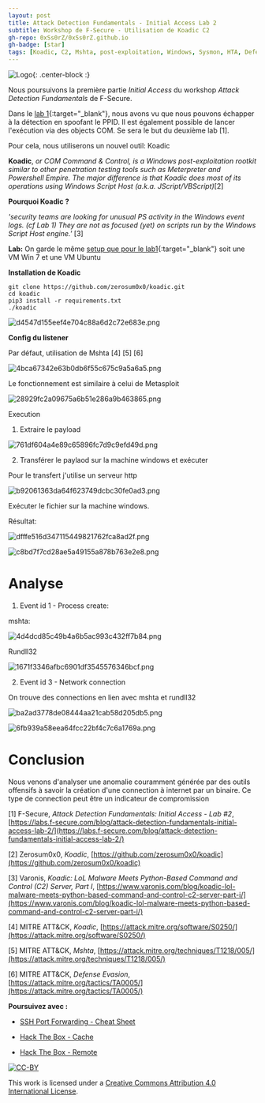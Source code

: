 ```yaml
---
layout: post
title: Attack Detection Fundamentals - Initial Access Lab 2
subtitle: Workshop de F-Secure - Utilisation de Koadic C2
gh-repo: 0xSs0rZ/0xSs0rZ.github.io
gh-badge: [star]
tags: [Koadic, C2, Mshta, post-exploitation, Windows, Sysmon, HTA, Defense Evasion, Red Team, Blue Team, MITRE ATT&CK]
---
```


![Logo](/img/Koadic.png){: .center-block :}

Nous poursuivons la première partie *Initial Access* du workshop *Attack Detection Fundamentals* de F-Secure.

Dans le [lab 1](https://0xss0rz.github.io/2021-01-04-Attack-Detection-Initial-Access-1/){:target="_blank"}, nous avons vu que nous pouvons échapper à la détection en spoofant le PPID. Il est également possible de lancer l'exécution via des objects COM. Se sera le but du deuxième lab [1].

Pour cela, nous utiliserons un nouvel outil: Koadic

**Koadic**, *or COM Command & Control, is a Windows post-exploitation rootkit similar to other penetration testing tools such as Meterpreter and Powershell Empire. The major difference is that Koadic does most of its operations using Windows Script Host (a.k.a. JScript/VBScript)*[2]

**Pourquoi Koadic ?**

*'security teams are looking for unusual PS activity in the Windows event logs. (cf Lab 1) They are not as focused (yet) on scripts run by the Windows Script Host engine.'* [3]

**Lab:** On garde le même [setup que pour le lab1](https://0xss0rz.github.io/2021-01-04-Attack-Detection-Initial-Access-1/){:target="_blank"} soit une VM Win 7 et une VM Ubuntu

**Installation de Koadic**

```
git clone https://github.com/zerosum0x0/koadic.git
cd koadic
pip3 install -r requirements.txt
./koadic
```
![d4547d155eef4e704c88a6d2c72e683e.png](/img/837467001b6b4b4c8b556b59f8270a99.png)

**Config du listener**

Par défaut, utilisation de Mshta [4] [5] [6]

![4bca67342e63b0db6f55c675c9a5a6a5.png](/img/c20fa72c3679455cbe34bcb303309e7f.png)

Le fonctionnement est similaire à celui de Metasploit

![28929fc2a09675a6b51e286a9b463865.png](/img/6d2cdc6070bf43779990c3286bfac4d3.png)

Execution

1. Extraire le payload

![761df604a4e89c65896fc7d9c9efd49d.png](/img/2abae881c33840f9800914481656f5a7.png)

2. Transférer le paylaod sur la machine windows et exécuter

Pour le transfert j'utilise un serveur http 

![b92061363da64f623749dcbc30fe0ad3.png](/img/2d1f7da2dec94acf88e1f1f6181eaa44.png)

Exécuter le fichier sur la machine windows. 

Résultat:

![dfffe516d347115449821762fca8ad2f.png](/img/9534828bff674927a14d4e0ecee0db58.png)


![c8bd7f7cd28ae5a49155a878b763e2e8.png](/img/8beafc40d5fd4782b5201f3a4885009a.png)

# Analyse

1. Event id 1 - Process create: 

mshta:


![4d4dcd85c49b4a6b5ac993c432ff7b84.png](/img/a2c5335ffc9c4f4487a911383aea4e64.png)

Rundll32

![1671f3346afbc6901df3545576346bcf.png](/img/150d1aa8c3c243efb2e0b8dd0675aded.png)

2. Event id 3 - Network connection

On trouve des connections en lien avec mshta et rundll32

![ba2ad3778de08444aa21cab58d205db5.png](/img/3b8ff3d972e1443ab6aa6d9ef4ece99c.png)

![6fb939a58eea64fcc22bf4c7c6a1769a.png](/img/8e1eee92f76d4c41ab9a82109716cb68.png)

# Conclusion

Nous venons d'analyser une anomalie couramment générée par des outils offensifs à savoir la création d'une connection à internet par un binaire. Ce type de connection peut être un indicateur de compromission

[1] F-Secure, *Attack Detection Fundamentals: Initial Access - Lab #2*, [https://labs.f-secure.com/blog/attack-detection-fundamentals-initial-access-lab-2/](https://labs.f-secure.com/blog/attack-detection-fundamentals-initial-access-lab-2/)

[2] Zerosum0x0, *Koadic*, [https://github.com/zerosum0x0/koadic](https://github.com/zerosum0x0/koadic)

[3] Varonis, *Koadic: LoL Malware Meets Python-Based Command and Control (C2) Server, Part I*, [https://www.varonis.com/blog/koadic-lol-malware-meets-python-based-command-and-control-c2-server-part-i/](https://www.varonis.com/blog/koadic-lol-malware-meets-python-based-command-and-control-c2-server-part-i/)

[4] MITRE ATT&CK, *Koadic*, [https://attack.mitre.org/software/S0250/](https://attack.mitre.org/software/S0250/)

[5] MITRE ATT&CK, *Mshta*, [https://attack.mitre.org/techniques/T1218/005/](https://attack.mitre.org/techniques/T1218/005/)

[6] MITRE ATT&CK, *Defense Evasion*, [https://attack.mitre.org/tactics/TA0005/](https://attack.mitre.org/tactics/TA0005/)

**Poursuivez avec :** 

- [SSH Port Forwarding - Cheat Sheet](https://0xss0rz.github.io/2020-11-21-SSH-Tunneling/)

- [Hack The Box - Cache](https://0xss0rz.github.io/2020-11-18-HTB-Cache/)

- [Hack The Box - Remote](https://0xss0rz.github.io/2020-08-23-HTB-Remote/)

[![CC-BY](https://mirrors.creativecommons.org/presskit/buttons/88x31/svg/by.svg)](https://creativecommons.org/licenses/by/4.0/)

This work is licensed under a [Creative Commons Attribution 4.0 International License](https://creativecommons.org/licenses/by/4.0/).
